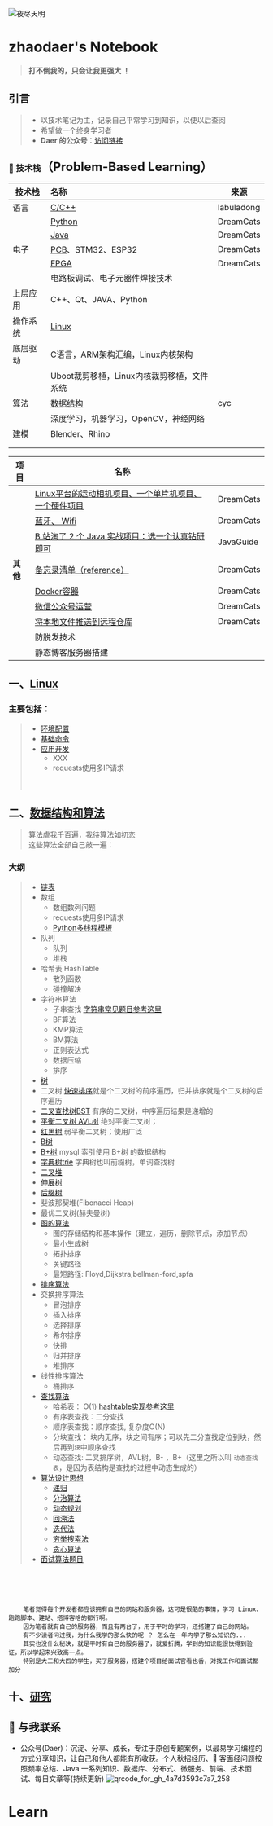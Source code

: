 ![夜尽天明](https://upload-images.jianshu.io/upload_images/12890819-6e2289f29c0d3b39.png?imageMogr2/auto-orient/strip%7CimageView2/2/w/1240)

# zhaodaer's Notebook
>**打不倒我的，只会让我更强大 ！**

## 引言
> - 以技术笔记为主，记录自己平常学习到知识，以便以后查阅  
> - 希望做一个终身学习者
> - **Daer 的公众号**：[访问链接](https://mp.weixin.qq.com/s/NTRnfdPcr2pVnTvhFMYJCg)





### 📖 技术栈<font size=5 >**（Problem-Based Learning）**</font>
| 技术栈 | 名称                                                                                                 | 来源       |
| -------- | :--------------------------------------------------------------------------------------------------- | ---------- |
| 语言     | [C/C++](https://github.com/labuladong/fucking-algorithm)     | labuladong |
|          | [Python](Java/alg/按热度总结lc.md)                           | DreamCats  |
|          | [Java](Java/alg/剑指offer.md)                                | DreamCats  |
| 电子     | [PCB](https://github.com/DreamCats/online-interview)、STM32、ESP32 | DreamCats  |
|          | [FPGA](Java/mianjing/README.md)                              | DreamCats  |
|          | 电路板调试、电子元器件焊接技术                               |            |
| 上层应用 | C++、Qt、JAVA、Python                                        |            |
| 操作系统 | [Linux](Java/classify/README.md)                             |            |
| 底层驱动 | C语言，ARM架构汇编，Linux内核架构                            |            |
|          | Uboot裁剪移植，Linux内核裁剪移植，文件系统                   |            |
| 算法     | [数据结构](http://www.cyc2018.xyz/)                          | cyc        |
|          | 深度学习，机器学习，OpenCV，神经网络                         |            |
| 建模     | Blender、Rhino                                               |            |
|          |                                                              |            |
|          |                                                              |  |



| 项目     | 名称                                                         |           |
| -------- | ------------------------------------------------------------ | --------- |
|          | [ Linux平台的运动相机项目、一个单片机项目、一个硬件项目 ](Java/bus/README.md) | DreamCats |
|          | [蓝牙、 Wifi](https://github.com/DreamCats/school-bus)       | DreamCats |
|          | [B 站淘了 2 个 Java 实战项目：选一个认真钻研即可](https://mp.weixin.qq.com/s/B-Gzw20xKIPC_w4b_8bJiA) | JavaGuide |
| **其他** | [备忘录清单（reference）](Java/jdk/README.md)                | DreamCats |
|          | [Docker容器](books.md)                                       | DreamCats |
|          | [微信公众号运营](Java/spring-books/README.md)                | DreamCats |
|          | [将本地文件推送到远程仓库](https://github.com/DreamCats/dream-script/blob/master/notify_lc.py) | DreamCats |
|          | 防脱发技术                                                   |           |
|          | 静态博客服务器搭建                                           |           |

## 一、[Linux](Linux.md)

### 主要包括：
> * [环境配置](https://py3.io/doc/python/quickstart.html)
> * [基础命令](https://py3.io/doc/python/quickstart.html)
> * [应用开发](code/MultiThread_Template.py)
>   * XXX
>   * requests使用多IP请求
    <br>
    <br>
    <br>


## 二、[数据结构和算法](数据结构和算法.md)
>算法虐我千百遍，我待算法如初恋  
>这些算法全部自己敲一遍：
### 大纲
> * [链表](https://py3.io/doc/python/quickstart.html)
> * 数组
>   * 数组数列问题
>   * requests使用多IP请求
>   * [Python多线程模板](code/MultiThread_Template.py)
> * 队列
>   * 队列
>   * 堆栈
> * 哈希表 HashTable
>   * 散列函数
>   * 碰撞解决
> * 字符串算法
>   * 子串查找 [字符串常见题目参考这里](9%20Algorithms%20Job%20Interview/1%20字符串.md) 
>   * BF算法  
>   * KMP算法  
>   * BM算法  
>   * 正则表达式
>   * 数据压缩
>   * 排序
> *  [树](4%20Tree/README.md)
>   * 二叉树  [快速排序](6%20Sort/README.md)就是个二叉树的前序遍历，归并排序就是个二叉树的后序遍历  
>   * [二叉查找树BST](4%20Tree/2-二叉查找树/二叉查找树.md)  有序的二叉树，中序遍历结果是递增的
>   * [平衡二叉树 AVL树](4%20Tree/3-平衡树AVL/README.md)   绝对平衡二叉树；
>   * [红黑树](4%20Tree/9-红黑树%20R-B%20tree/红黑树.md)  弱平衡二叉树；使用广泛
>   * [B树](4%20Tree/7-B树/B树.md)
>   * [B+树](4%20Tree/7-B树/B+树.md)  mysql 索引使用 B+树 的数据结构	  
>   * [字典树trie](4%20Tree/4-字典树Trie/README.md) 字典树也叫前缀树，单词查找树
>   * [二叉堆](4%20Tree/8-堆/堆.md)  
>   * [伸展树](4%20Tree/5-伸展树/伸展树.md)
>   * [后缀树](4%20Tree/6-后缀树/后缀树.md)
>   * 斐波那契堆(Fibonacci Heap)   
>   * 最优二叉树(赫夫曼树)  
> * [图的算法](5%20Graph/README.md)
>   * 图的存储结构和基本操作（建立，遍历，删除节点，添加节点）   
>   * 最小生成树  
>   * 拓扑排序  
>   * 关键路径  
>   * 最短路径: Floyd,Dijkstra,bellman-ford,spfa  
> * [排序算法](6%20Sort/README.md)
> * 交换排序算法
>   * 冒泡排序
>   * 插入排序    
>   * 选择排序    
>   * 希尔排序
>   * 快排   
>   * 归并排序  
>   * 堆排序
> * 线性排序算法
>   * 桶排序 
> * [查找算法](7%20Search/README.md)  
>   * 哈希表： O(1)  [hashtable实现参考这里](../3%20Hash%20Table/README.md)
>   * 有序表查找：二分查找 
>   * 顺序表查找：顺序查找, 复杂度O(N)  
>   * 分块查找： 块内无序，块之间有序；可以先二分查找定位到块，然后再到`块`中顺序查找  
>   * 动态查找:  二叉排序树，AVL树，B- ，B+（这里之所以叫 `动态查找表`，是因为表结构是查找的过程中动态生成的）
> * [算法设计思想](8%20Algorithms%20Analysis/README.md)
>   * [递归](8%20Algorithms%20Analysis/递归.md) 
>   * [分治算法](8%20Algorithms%20Analysis/分治算法.md) 
>   * [动态规划](8%20Algorithms%20Analysis/动态规划.md)  
>   * [回溯法](8%20Algorithms%20Analysis/回溯法.md)
>   * [迭代法](8%20Algorithms%20Analysis/迭代法.md)  
>   * [穷举搜索法](8%20Algorithms%20Analysis/穷举搜索法.md)   
>   * [贪心算法](8%20Algorithms%20Analysis/贪心算法.md) 
> * [面试算法题目](9%20Algorithms%20Job%20Interview/README.md)
<br>
<br>
<br>

        笔者觉得每个开发者都应该拥有自己的网站和服务器，这可是很酷的事情，学习 Linux、跑跑脚本、建站、搭博客啥的都行啊。
        因为笔者就有自己的服务器，而且有两台了，用于平时的学习，还搭建了自己的网站。
        有不少读者问过我，为什么我学的那么快的呢 ？ 怎么在一年内学了那么知识的...
        其实也没什么秘决，就是平时有自己的服务器了，就爱折腾，学到的知识能很快得到验证，所以学起来兴致高一点。
        特别是大三和大四的学生，买了服务器，搭建个项目给面试官看也香，对找工作和面试都加分  


## 十、[研究](研究.md) 

## 🙈 与我联系

- 公众号(Daer)：沉淀、分享、成长，专注于原创专题案例，以最易学习编程的方式分享知识，让自己和他人都能有所收获。个人秋招经历、🐂 客面经问题按照频率总结、Java 一系列知识、数据库、分布式、微服务、前端、技术面试、每日文章等(持续更新)
![qrcode_for_gh_4a7d3593c7a7_258](https://github.com/zhaodaer/Notes/assets/141413040/315ed4ef-d4ee-48de-a5b5-53fc93185fb6)

# Learn
